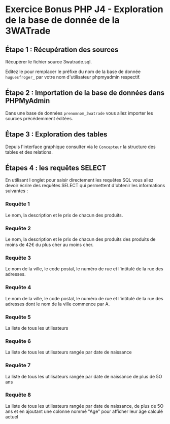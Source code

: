 # Exercice Bonus PHP J4 - Exploration de la base de donnée de la 3WATrade

## Étape 1 : Récupération des sources

Récupérer le fichier source 3watrade.sql.

Editez le pour remplacer le préfixe du nom de la base de donnée `huguesfroger_` par votre nom d'utilisateur phpmyadmin respectif.


## Étape 2 : Importation de la base de données dans PHPMyAdmin

Dans une base de données `prenomnom_3watrade` vous allez importer les sources précédemment éditées.


## Étape 3 : Exploration des tables

Depuis l'interface graphique consulter via le `Concepteur` la structure des tables et des relations.


## Étapes 4 : les requêtes SELECT

En utilisant l onglet pour saisir directement les requêtes SQL vous allez devoir écrire des requêtes SELECT qui permettent d'obtenir les informations suivantes :

### Requête 1

Le nom, la description et le prix de chacun des produits.

### Requête 2

Le nom, la description et le prix de chacun des produits des produits de moins de 42€ du plus cher au moins cher.

### Requête 3

Le nom de la ville, le code postal, le numéro de rue et l'intitulé de la rue des adresses.

### Requête 4

Le nom de la ville, le code postal, le numéro de rue et l'intitulé de la rue des adresses dont le nom de la ville commence par A.

### Requête 5

La liste de tous les utilisateurs

### Requête 6

La liste de tous les utilisateurs rangée par date de naissance

### Requête 7

La liste de tous les utilisateurs rangée par date de naissance de plus de 5O ans

### Requête 8

La liste de tous les utilisateurs rangée par date de naissance, de plus de 5O ans et en ajoutant une colonne nommé "Age" pour afficher leur âge calculé actuel